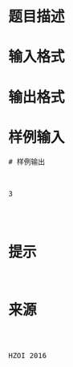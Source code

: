 

# 题目描述



# 输入格式



# 输出格式



# 样例输入


<pre>
# 样例输出


<pre>3</pre>

# 提示



# 来源


<p>
HZOI 2016
</p>

